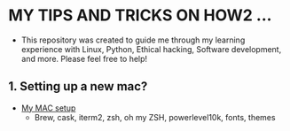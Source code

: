 # MY TIPS AND TRICKS ON HOW2 ... 

* This repository was created to guide me through my learning experience with Linux, Python, Ethical hacking, Software development, and more. Please feel free to help!


## 1. Setting up a new mac?
   
   * [My MAC setup](https://github.com/fcarvalhopacheco/learning/blob/master/myOSsetup.md)
      -  Brew, cask, iterm2, zsh, oh my ZSH, powerlevel10k, fonts, themes
